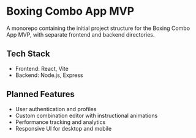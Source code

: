 # Boxing Combo App MVP

A monorepo containing the initial project structure for the Boxing Combo App MVP, with separate frontend and backend directories.

## Tech Stack

- Frontend: React, Vite
- Backend: Node.js, Express

## Planned Features

- User authentication and profiles
- Custom combination editor with instructional animations
- Performance tracking and analytics
- Responsive UI for desktop and mobile

